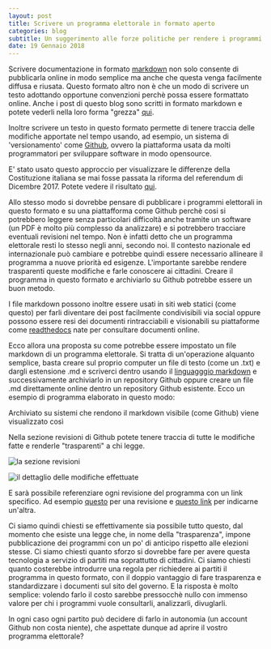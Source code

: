 ```yaml
---
layout: post
title: Scrivere un programma elettorale in formato aperto
categories: blog
subtitle: Un suggerimento alle forze politiche per rendere i programmi facilmente divulgabili
date: 19 Gennaio 2018
---
```


Scrivere documentazione in formato [markdown](https://it.wikipedia.org/wiki/Markdown) non solo consente di pubblicarla online in modo semplice ma anche che questa venga facilmente diffusa e riusata. Questo formato altro non è che un modo di scrivere un testo adottando opportune convenzioni perchè possa essere formattato online. Anche i post di questo blog sono scritti in formato markdown e potete vederli nella loro forma "grezza" [qui](https://raw.githubusercontent.com/HackForItaly/politicamentecorretto/master/_posts/2018-1-01-Siamo-online.md).

Inoltre scrivere un testo in questo formato permette di tenere traccia delle modifiche apportate nel tempo usando, ad esempio, un sistema di 'versionamento' come [Github](www.github.com), ovvero la piattaforma usata da molti programmatori per sviluppare software in modo opensource.

E' stato usato questo approccio per visualizzare le differenze della Costituzione italiana se mai fosse passata la riforma del referendum di Dicembre 2017. Potete vedere il risultato [qui](https://github.com/pmontrasio/costituzione/commit/002de456397d30f8591103ce1ea31664af90023e).

Allo stesso modo si dovrebbe pensare di pubblicare i programmi elettorali in questo formato e su una piattafforma come Github perchè cosi si potrebbero leggere senza particolari difficoltà anche tramite un software (un PDF è molto più complesso da analizzare) e si potrebbero tracciare eventuali revisioni nel tempo. Non è infatti detto che un programma elettorale resti lo stesso negli anni, secondo noi. Il contesto nazionale ed internazionale può cambiare e potrebbe quindi essere necessario allineare il programma a nuove priorità ed esigenze. L'importante sarebbe rendere trasparenti queste modifiche e farle conoscere ai cittadini. Creare il programma in questo formato e archiviarlo su Github potrebbe essere un buon metodo.

I file markdown possono inoltre essere usati in siti web statici (come questo) per farli diventare dei post facilmente condivisibili via social oppure possono essere resi dei documenti rintracciabili e visionabili su piattaforme come [readthedocs](https://readthedocs.org/) nate per consultare documenti online.

Ecco allora una proposta su come potrebbe essere impostato un file markdown di un programma elettorale. Si tratta di un'operazione alquanto semplice, basta creare sul proprio computer un file di testo (come un .txt) e dargli estensione .md e scriverci dentro usando il [linguagggio markdown](https://it.wikipedia.org/wiki/Markdown) e successivamente archiviarlo in un repository Github oppure creare un file .md direttamente online dentro un repository Github esistente. Ecco un esempio di programma elaborato in questo modo:

<script src="https://gist.github.com/iltempe/4723875ae73859a49109bd2975c87bee.js"></script>

Archiviato su sistemi che rendono il markdown visibile (come Github) viene visualizzato così

<script src="https://gist.github.com/iltempe/f57421a37c452491df0e3072846b7077.js"></script>

Nella sezione revisioni di Github potete tenere traccia di tutte le modifiche fatte e renderle "trasparenti" a chi legge.

![la sezione revisioni](https://raw.githubusercontent.com/HackForItaly/politicamentecorretto/master/images/revisioni_github.png)

![il dettaglio delle modifiche effettuate](https://raw.githubusercontent.com/HackForItaly/politicamentecorretto/master/images/revisioni_2.png)

E sarà possibile referenziare ogni revisione del programma con un link specifico.
Ad esempio [questo](https://gist.github.com/iltempe/4723875ae73859a49109bd2975c87bee/119b2bb62303ed4b61b35e55073b9e06dfc1f064) per una revisione e [questo link](https://gist.github.com/iltempe/4723875ae73859a49109bd2975c87bee/ee5b17d7a5497d9d2750f04a0be51a7033f14da3) per indicarne un'altra.

Ci siamo quindi chiesti se effettivamente sia possibile tutto questo, dal momento che esiste una legge che, in nome della "trasparenza", impone pubblicazione dei programmi con un po' di anticipo rispetto alle elezioni stesse. Ci siamo chiesti quanto sforzo si dovrebbe fare per avere questa tecnologia a servizio di partiti ma soprattutto di cittadini. Ci siamo chiesti quanto costerebbe introdurre una regola per richiedere ai partiti il programma in questo formato, con il doppio vantaggio di fare trasparenza e standardizzare i documenti sul sito del governo. E la risposta è molto semplice: volendo farlo il costo sarebbe pressocchè nullo con immenso valore per chi i programmi vuole consultarli, analizzarli, divuglarli.

In ogni caso ogni partito può decidere di farlo in autonomia (un account Github non costa niente), che aspettate dunque ad aprire il vostro programma elettorale?
